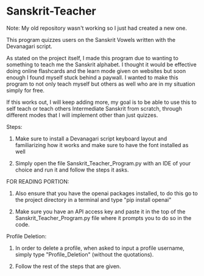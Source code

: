# Sanskrit-Teacher


Note: My old repository wasn't working so I just had created a new one.

This program quizzes users on the Sanskrit Vowels written with the Devanagari script.

As stated on the project itself, I made this program due to wanting to something to teach me the Sanskrit alphabet. I thought it would be effective doing online flashcards and the learn mode given on websites but soon enough I found myself stuck behind a paywall. I wanted to make this program to not only teach myself but others as well who are in my situation simply for free.

If this works out, I will keep adding more, my goal is to be able to use this to self teach or teach others Intermediate Sanskrit from scratch, through different modes that I will implement other than just quizzes.

Steps: 

1. Make sure to install a Devanagari script keyboard layout and familiarizing how it works and make sure to have the font installed as well

2. Simply open the file Sanskrit_Teacher_Program.py with an IDE of your choice and run it and follow the steps it asks.

FOR READING PORTION:

1. Also ensure that you have the openai packages installed, to do this go to the project directory in a terminal and type "pip install openai"

2. Make sure you have an API access key and paste it in the top of the Sanskrit_Teacher_Program.py file where it prompts you to do so in the code.


Profile Deletion:

1. In order to delete a profile, when asked to input a profile username, simply type "Profile_Deletion" (without the quotations).

2. Follow the rest of the steps that are given.
